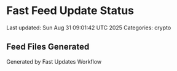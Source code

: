 # Fast Feed Update Status
Last updated: Sun Aug 31 09:01:42 UTC 2025
Categories: crypto

## Feed Files Generated

Generated by Fast Updates Workflow
